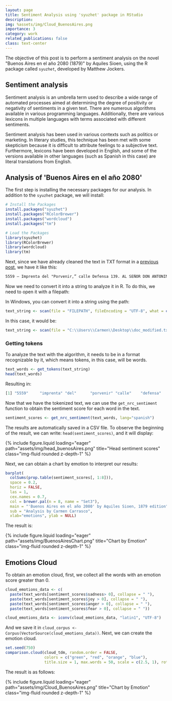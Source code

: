 ```yaml
---
layout: page
title: Sentiment Analysis using 'syuzhet' package in RStudio 
description: 
img: %assets/img/Cloud_BuenosAires.png
importance: 3
category: work
related_publications: false
class: text-center
---
```

The objective of this post is to perform a sentiment analysis on the novel "Buenos Aires en el año 2080 (1879)" by Aquiles Sioen, using the R package called `syuzhet`, developed by Matthew Jockers.

## Sentiment analysis


Sentiment analysis is an umbrella term used to describe a wide range of automated processes aimed at determining the degree of positivity or negativity of sentiments in a given text. There are numerous algorithms available in various programming languages. Additionally, there are various lexicons in multiple languages with terms associated with different sentiments.

Sentiment analysis has been used in various contexts such as politics or marketing. In literary studies, this technique has been met with some skepticism because it is difficult to attribute feelings to a subjective text. Furthermore, lexicons have been developed in English, and some of the versions available in other languages (such as Spanish in this case) are literal translations from English.

## Analysis of 'Buenos Aires en el año 2080'


The first step is installing the necessary packages for our analysis. In addition to the `syuzhet` package, we will install:

```R
# Install the Packages
install.packages("syuzhet")
install.packages("RColorBrewer")
install.packages("wordcloud")
install.packages("tm")

# Load the Packages
library(syuzhet)
library(RColorBrewer)
library(wordcloud)
library(tm)
```
Next, since we have already cleaned the text in TXT format in a <a href="https://carmen-carrasco.github.io/projects/spaCy/">previous post</a>, we have it like this:

```txt
5559 — Imprenta del "Porvenir,” calle Defensa 139. AL SEÑOR DON ANTONINO CAMBACERES PRESIDENTE DE LA ADMINISTRACION DEL FERRO-CARRIL DEL OESTE Señor: Este librito, en el que, á la manera de Julio Verne, de Mery y del autor anónimo de la batalla de Dorking, se hace un bosquejo del Porvenir que espera á vuestra República, no podía ménos que dedicarse á un gran Administrador, á un Político prudente, honrado y liberal; en fin, á un amante apasionado del Progreso bajo todas sus formas. Hé ahí, en verdad, las cualidades que habrán de sobresalir en vuestros hombres de Estado, si desean asegurar para la Patria Argentina la prosperidad que, sin temor de equavocarme, se la puede augurar, y que yo le deseo con todo mi corazon. ¿Quién, sinó vos, podría ser más acreedor á mi preferencia, Señor? Este librito podrá elevarse hasta los astros, si os dignais aceptar su dedicatoria, si el público le concede una pequeña parte de la merecida popularidad y de la alta consideracion con que os rodea. Dignaos admitir, Señor, con la seguridad de mi gratitud, la de mi profunda consideracion. Buenos Aires, Julio 23 de 1879. SEÑOR DON AQUILES SIOEN: Presente. Distinguido Señor: Carezco absolutamente de los méritos que V. tiene la bondad de atribuirme. Acepto, no obstante, gustoso, la dedicatoria de su libro, pero sólo como una prueba de la benevolencia que V. me manifiesta. [...]
```
Now we need to convert it into a string to analyze it in R. To do this, we need to open it with a filepath:

In Windows, you can convert it into a string using the path:

```R
text_string <- scan(file = "FILEPATH", fileEncoding = "UTF-8", what = character(), sep = "\n", allowEscapes = T)
```

In this case, it would be:

```R
text_string <- scan(file = "C:\\Users\\Carmen\\Desktop\\doc_modified.txt", fileEncoding = "UTF-8", what = character(), sep = "\n", allowEscapes = T)
```

### Getting tokens

To analyze the text with the algorithm, it needs to be in a format recognizable by it, which means tokens, in this case, will be words.
```R
text_words <- get_tokens(text_string)
head(text_words)
```
Resulting in:

```R
[1] "5559"     "imprenta" "del"      "porvenir" "calle"    "defensa" 
```
Now that we have the tokenized text, we can use the `get_nrc_sentiment` function to obtain the sentiment score for each word in the text.
```R
sentiment_scores <- get_nrc_sentiment(text_words, lang="spanish")
```
The results are automatically saved in a CSV file. To observe the beginning of the result, we can write: `head(sentiment_scores)`, and it will display:

{% include figure.liquid loading="eager" path="assets/img/head_buenosAires.png" title="Head sentiment scores" class="img-fluid rounded z-depth-1" %}

Next, we can obtain a chart by emotion to interpret our results:

```R
barplot(
  colSums(prop.table(sentiment_scores[, 1:8])),
  space = 0.2,
  horiz = FALSE,
  las = 1,
  cex.names = 0.7,
  col = brewer.pal(n = 8, name = "Set3"),
  main = "'Buenos Aires en el año 2080' by Aquiles Sioen, 1879 edition",
  sub = "Analysis by Carmen Carrasco",
  xlab="emotions", ylab = NULL)
```
The result is:

{% include figure.liquid loading="eager" path="assets/img/BuenosAiresChart.png" title="Chart by Emotion" class="img-fluid rounded z-depth-1" %}

## Emotions Cloud

To obtain an emotion cloud, first, we collect all the words with an emotion score greater than 0.

```R
cloud_emotions_data <- c(
  paste(text_words[sentiment_scores$sadness> 0], collapse = " "),
  paste(text_words[sentiment_scores$joy > 0], collapse = " "),
  paste(text_words[sentiment_scores$anger > 0], collapse = " "),
  paste(text_words[sentiment_scores$fear > 0], collapse = " "))

cloud_emotions_data <- iconv(cloud_emotions_data, "latin1", "UTF-8")
```
And we save it in `cloud_corpus <- Corpus(VectorSource(cloud_emotions_data))`. Next, we can create the emotion cloud.

```R
set.seed(750) 
comparison.cloud(cloud_tdm, random.order = FALSE,
                 colors = c("green", "red", "orange", "blue"),
                 title.size = 1, max.words = 50, scale = c(2.5, 1), rot.per = 0.4)
```
The result is as follows:

{% include figure.liquid loading="eager" path="assets/img/Cloud_BuenosAires.png" title="Chart by Emotion" class="img-fluid rounded z-depth-1" %}

